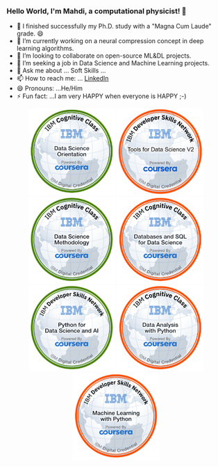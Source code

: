 ### Hello World, I'm Mahdi, a computational physicist! 👋
- 🔭 I finished successfully my Ph.D. study with a "Magna Cum Laude" grade. 😄
- 🌱 I’m currently working on a neural compression concept in deep learning algorithms. 
- 👯 I’m looking to collaborate on open-source ML&DL projects.
- 🤔 I’m seeking a job in Data Science and Machine Learning projects.
- 💬 Ask me about ... Soft Skills ...
- 📫 How to reach me: ... [LinkedIn](https://www.linkedin.com/in/mahdi-habibi/)
- 😄 Pronouns: ...He/Him
- ⚡ Fun fact: ...I am very HAPPY when everyone is HAPPY ;-)

<p align="center">
  <img src="./data-science-orientation.png" width="200">
  <img src="./tools-for-data-science-v2.png" width="200">
  <img src="./Data_Science_Methodology_Foundational.png" width="200">
  <img src="./databases-and-sql-for-data-science.png" width="200">
  <img src="./python-for-data-science-and-ai.png" width="200">
  <img src="./data-analysis-with-python (1).png" width="200">
  <img src="./machine-learning-with-python (1).png" width="200">

</p>
